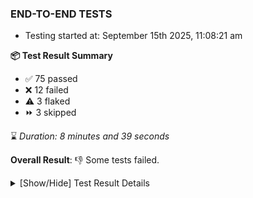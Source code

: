 ### END-TO-END TESTS

- Testing started at: September 15th 2025, 11:08:21 am

**📦 Test Result Summary**

- ✅ 75 passed
- ❌ 12 failed
- ⚠️ 3 flaked
- ⏩ 3 skipped

⌛ _Duration: 8 minutes and 39 seconds_

**Overall Result**: 👎 Some tests failed.



<details>
    <summary>[Show/Hide] Test Result Details</summary>
    <div markdown="1">

| Test | Browser | Test Case | Tags | Result |
| :---: | :---: | :--- | :---: | :---: |
| 1 | chromium-meshery-provider | deploys a published design to a connected cluster |  | ⚠️ |
| 2 | chromium-local-provider | deletes a published design from the list |  | ❌ |
| 3 | chromium-local-provider | deploys a published design to a connected cluster |  | ❌ |
| 4 | chromium-local-provider | Aggregation Charts are displayed |  | ❌ |
| 5 | chromium-local-provider | Toggle &quot;Send Anonymous Usage Statistics&quot; |  | ❌ |
| 6 | chromium-local-provider | Toggle &quot;Send Anonymous Performance Results&quot; |  | ❌ |
| 7 | chromium-local-provider | Create a Model |  | ⚠️ |
| 8 | chromium-local-provider | Import a Model via Url Import |  | ❌ |
| 9 | chromium-local-provider | Import a Model via CSV Import |  | ➖ |
| 10 | chromium-local-provider | Transition to disconnected state and then back to connected state |  | ⚠️ |
| 11 | chromium-local-provider | Transition to ignored state and then back to connected state |  | ❌ |
| 12 | chromium-local-provider | Transition to not found state and then back to connected state |  | ➖ |
| 13 | chromium-local-provider | Delete Kubernetes cluster connections |  | ➖ |
| 14 | chromium-local-provider | Add performance profile with load generator fortio |  | ❌ |
| 15 | chromium-local-provider | View detailed result of a performance profile (Graph Visualiser) with load generator fortio |  | ❌ |
| 16 | chromium-local-provider | Edit the configuration of a performance profile with load generator fortio and service mesh None |  | ❌ |
| 17 | chromium-local-provider | Compare test of a performance profile with load generator fortio |  | ❌ |
| 18 | chromium-local-provider | Delete a performance profile with load generator fortio |  | ❌ |

</div>
</details>


<!-- To see the full report, please visit our CI/CD pipeline with reporter. -->